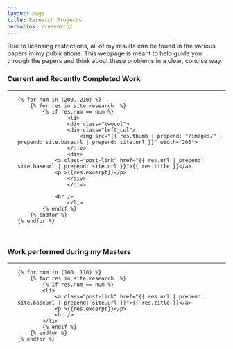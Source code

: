 ```yaml
---
layout: page
title: Research Projects
permalink: /research/
---
```

Due to licensing restrictions, all of my results can be found in the various papers in my publications. This webpage is meant to help guide you through the papers and think about these problems in a clear, concise way. 
<h3>Current and Recently Completed Work </h3>
<hr />
<ul class="posts">

    {% for num in (200..210) %}
    	{% for res in site.research  %}
    		{% if res.num == num %}
                    <li>
                    <div class="twocol">
                    <div class="left_col">
                        <img src="{{ res.thumb | prepend: "/images/" | prepend: site.baseurl | prepend: site.url }}" width="200">
                    </div>
                    <div>
        		<a class="post-link" href="{{ res.url | prepend: site.baseurl | prepend: site.url }}">{{ res.title }}</a>
        		<p >{{res.excerpt}}</p>
                    </div>
                    </div>
       	            
        	    <hr />
                    </li>
      		{% endif %}
    	{% endfor %}
    {% endfor %}

</ul>


<br />
<h3>Work performed during my Masters </h3>
<hr />	
<ul class="posts">

	{% for num in (100..110) %}
    	{% for res in site.research  %}
    		{% if res.num == num %}
      		<li>
        		<a class="post-link" href="{{ res.url | prepend: site.baseurl | prepend: site.url }}">{{ res.title }}</a>
        		<p >{{res.excerpt}}</p>
        		<hr />
      		</li>
      		{% endif %}
    	{% endfor %}
    {% endfor %}
  </ul>

